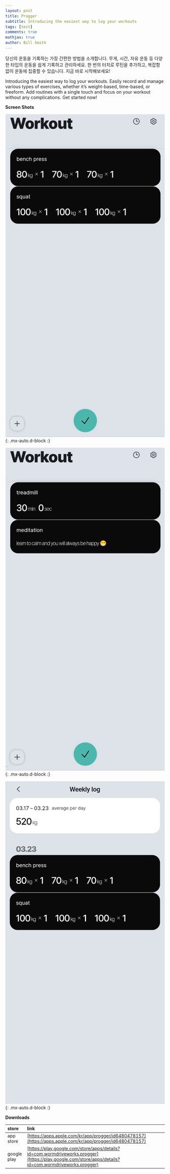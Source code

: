 ```yaml
---
layout: post
title: Progger
subtitle: Introducing the easiest way to log your workouts
tags: [test]
comments: true
mathjax: true
author: Bill Smith
---
```



당신의 운동을 기록하는 가장 간편한 방법을 소개합니다. 무게, 시간, 자유 운동 등 다양한 타입의 운동을 쉽게 기록하고 관리하세요. 한 번의 터치로 루틴을 추가하고, 복잡함 없이 운동에 집중할 수 있습니다. 지금 바로 시작해보세요!


Introducing the easiest way to log your workouts. Easily record and manage various types of exercises, whether it’s weight-based, time-based, or freeform. Add routines with a single touch and focus on your workout without any complications. Get started now!



**Screen Shots**

![Screen shot 1](/assets/img/progger_screenshot1.png){: .mx-auto.d-block :}


![Screen shot 2](/assets/img/progger_screenshot2.png){: .mx-auto.d-block :}


![Screen shot 3](/assets/img/progger_screenshot3.png){: .mx-auto.d-block :}



**Downloads**

| store | link |
| :------ |:--- |
| app store | [https://apps.apple.com/kr/app/progger/id6480478157](https://apps.apple.com/kr/app/progger/id6480478157) |
| google play | [https://play.google.com/store/apps/details?id=com.wormdriveworks.progger](https://play.google.com/store/apps/details?id=com.wormdriveworks.progger) |

